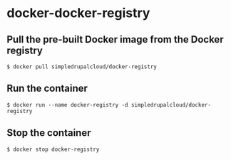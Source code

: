 docker-docker-registry
======================

Pull the pre-built Docker image from the Docker registry
--------------------------------------------------------

    $ docker pull simpledrupalcloud/docker-registry

Run the container
-----------------

    $ docker run --name docker-registry -d simpledrupalcloud/docker-registry

Stop the container
------------------

    $ docker stop docker-registry